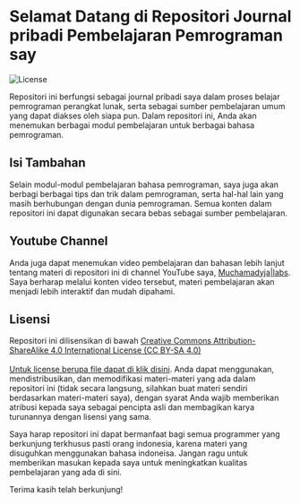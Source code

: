 # Selamat Datang di Repositori Journal pribadi Pembelajaran Pemrograman say

![License](https://img.shields.io/badge/license-CC%20BY--SA%204.0-blue)

Repositori ini berfungsi sebagai journal pribadi saya dalam proses belajar pemrograman perangkat lunak, serta sebagai sumber pembelajaran umum yang dapat diakses oleh siapa pun. Dalam repositori ini, Anda akan menemukan berbagai modul pembelajaran untuk berbagai bahasa pemrograman.

## Isi Tambahan

Selain modul-modul pembelajaran bahasa pemrograman, saya juga akan berbagi berbagai tips dan trik dalam pemrograman, serta hal-hal lain yang masih berhubungan dengan dunia pemrograman. Semua konten dalam repositori ini dapat digunakan secara bebas sebagai sumber pembelajaran.

## Youtube Channel

Anda juga dapat menemukan video pembelajaran dan bahasan lebih lanjut tentang materi di repositori ini di channel YouTube saya, [Muchamadyja|labs](https://www.youtube.com/@muchamadyja). Saya berharap melalui konten video tersebut, materi pembelajaran akan menjadi lebih interaktif dan mudah dipahami.

## Lisensi

Repositori ini dilisensikan di bawah [Creative Commons Attribution-ShareAlike 4.0 International License (CC BY-SA 4.0)](https://creativecommons.org/licenses/by-sa/4.0/)<br><br>[Untuk license berupa file dapat di klik disini](https://github.com/muchamadyja/progjournal/blob/main/LICENSE). Anda dapat menggunakan, mendistribusikan, dan memodifikasi materi-materi yang ada dalam repositori ini (tidak secara langsung, silahkan buat materi sendiri berdasarkan materi-materi saya), dengan syarat Anda wajib memberikan atribusi kepada saya sebagai pencipta asli dan membagikan karya turunannya dengan lisensi yang sama.

Saya harap repositori ini dapat bermanfaat bagi semua programmer yang berkunjung terkhusus pasti orang indonesia, karena materi yang disuguhkan menggunakan bahasa indoneisa. Jangan ragu untuk memberikan masukan kepada saya untuk meningkatkan kualitas pembelajaran yang ada di sini.

Terima kasih telah berkunjung!
